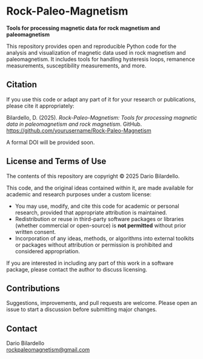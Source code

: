 # Rock-Paleo-Magnetism

**Tools for processing magnetic data for rock magnetism and paleomagnetism**

This repository provides open and reproducible Python code for the analysis and visualization of magnetic data used in rock magnetism and paleomagnetism. It includes tools for handling hysteresis loops, remanence measurements, susceptibility measurements, and more.

## Citation

If you use this code or adapt any part of it for your research or publications, please cite it appropriately:

Bilardello, D. (2025). *Rock-Paleo-Magnetism: Tools for processing magnetic data in paleomagnetism and rock magnetism*. GitHub. https://github.com/yourusername/Rock-Paleo-Magnetism

A formal DOI will be provided soon.

## License and Terms of Use

The contents of this repository are copyright © 2025 Dario Bilardello.

This code, and the original ideas contained within it, are made available for academic and research purposes under a custom license:

- You may use, modify, and cite this code for academic or personal research, provided that appropriate attribution is maintained.
- Redistribution or reuse in third-party software packages or libraries (whether commercial or open-source) is **not permitted** without prior written consent.
- Incorporation of any ideas, methods, or algorithms into external toolkits or packages without attribution or permission is prohibited and considered appropriation.

If you are interested in including any part of this work in a software package, please contact the author to discuss licensing.

## Contributions

Suggestions, improvements, and pull requests are welcome. Please open an issue to start a discussion before submitting major changes.

## Contact

Dario Bilardello  
rockpaleomagnetism@gmail.com
